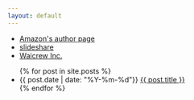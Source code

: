 ```yaml
---
layout: default
---
```


<div style="float:right">
<script language="javascript" type="text/javascript" src="http://b.hatena.ne.jp/js/widget.js" charset="utf-8"></script>
<script language="javascript" type="text/javascript">
Hatena.BookmarkWidget.url   = "kdmsnr.com";
Hatena.BookmarkWidget.title = "エントリー";
Hatena.BookmarkWidget.sort  = "count";
Hatena.BookmarkWidget.width = 0;
Hatena.BookmarkWidget.num   = 5;
Hatena.BookmarkWidget.theme = "default";
Hatena.BookmarkWidget.load();
</script>
</div>

* [Amazon's author page](http://www.amazon.co.jp/-/e/B00429JIAI)
* [slideshare](http://www.slideshare.net/kdmsnr)
* [Waicrew Inc.](http://www.waicrew.com)

<ul>
  {% for post in site.posts %}
    <li>
      <span class="post-meta">{{ post.date | date: "%Y-%m-%d"}}</span>
      <a href="{{ post.dir | prepend: site.baseurl}}/">{{ post.title }}</a>
    </li>
  {% endfor %}
</ul>
